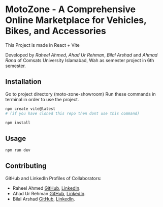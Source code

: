 # MotoZone - A Comprehensive Online Marketplace for Vehicles, Bikes, and Accessories

This Project is made in React + Vite

Developed by _Raheel Ahmed_, _Ahad Ur Rehman_, _Bilal Arshad_ and _Ahmad Rana_ of Comsats University Islamabad, Wah as semester project in 6th semester.

## Installation

Go to project directory (moto-zone-showroom) Run these commands in terminal in order to use the project.

```bash
npm create vite@latest
# (if you have cloned this repo then dont use this command)
```

```bash
npm install
```

## Usage

```bash
npm run dev
```

## Contributing

GitHub and LinkedIn Profiles of Collaborators:

- Raheel Ahmed [GitHub](https://github.com/raheel-ahmed-04), [LinkedIn](www.linkedin.com/in/raheelahmad72).
- Ahad Ur Rehman [GitHub](https://github.com/Ahad-Rehman), [LinkedIn](https://www.linkedin.com/in/ahad-ur-rehman-a4bb77278/).
- Bilal Arshad [GitHub](https://github.com/raheel-ahmed-04), [LinkedIn](www.linkedin.com/in/raheelahmad72).
